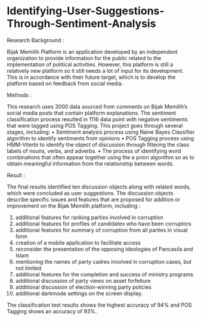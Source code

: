 # Identifying-User-Suggestions-Through-Sentiment-Analysis
Research Background :

Bijak Memilih Platform is an application developed by an independent organization to provide information for the public related to the implementation of political activities. However, this platform is still a relatively new platform so it still needs a lot of input for its development. This is in accordance with their future target, which is to develop the platform based on feedback from social media. 


Methods :

This research uses 3000 data sourced from comments on Bijak Memilih’s social media posts that contain platform explanations. The sentiment classification process resulted in 1116 data point with negative sentiments that were tagged using POS Tagging.
This project goes through several stages, including: 
•	Sentiment analysis process using Naive Bayes Classifier algorithm to identify sentiments from opinions
•	POS Tagging process using HMM-Viterbi to identify the object of discussion through filtering the class labels of nouns, verbs, and adverbs. 
•	The process of identifying word combinations that often appear together using the a priori algorithm so as to obtain meaningful information from the relationship between words.


Result :

The final results identified ten discussion objects along with related words, which were concluded as user suggestions. The discussion objects describe specific issues and features that are proposed for addition or improvement on the Bijak Memilih platform, including :
1)	additional features for ranking parties involved in corruption
2)	additional features for profiles of candidates who have been corruptors
3)	additional features for summary of corruption from all parties in visual form
4)	creation of a mobile application to facilitate access
5)	reconsider the presentation of the opposing ideologies of Pancasila and Islam
6)	mentioning the names of party cadres involved in corruption cases, but not limited
7)	additional features for the completion and success of ministry programs
8)	additional discussion of party views on asset forfeiture
9)	additional discussion of election-winning party policies
10)	additional darkmode settings on the screen display.

The classification test results shows the highest accuracy of 94% and POS Tagging shows an accuracy of 93%.

